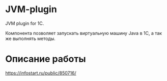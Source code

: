 # JVM-plugin
JVM plugin for 1C.

Компонента позволяет запускать виртуальную машину Java в 1С, а так же выполнять методы.

# Описание работы

https://infostart.ru/public/850716/
